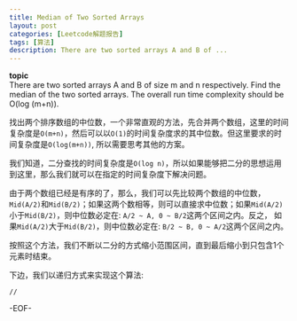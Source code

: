 ```yaml
---
title: Median of Two Sorted Arrays
layout: post
categories: [Leetcode解题报告]
tags: [算法]
description: There are two sorted arrays A and B of ...
---
```


**topic**  
There are two sorted arrays A and B of size m and n respectively. Find the median of the two sorted arrays. The overall run time complexity should be O(log (m+n)).

找出两个排序数组的中位数，一个非常直观的方法，先合并两个数组，这里的时间复杂度是`O(m+n)`，然后可以以`O(1)`的时间复杂度求的其中位数。但这里要求的时间复杂度是`O(log(m+n))`, 所以需要思考其他的方案。

我们知道，二分查找的时间复杂度是`O(log n)`，所以如果能够把二分的思想运用到这里，那么我们就可以在指定的时间复杂度下解决问题。  

由于两个数组已经是有序的了，那么，我们可以先比较两个数组的中位数， `Mid(A/2)`和`Mid(B/2)`；如果这两个数相等，则可以直接求中位数；如果`Mid(A/2)`小于`Mid(B/2)`，则中位数必定在: `A/2 ~ A, 0 ~ B/2`这两个区间之内。反之， 如果`Mid(A/2)`大于`Mid(B/2)`，则中位数必定在: `B/2 ~ B, 0 ~ A/2`这两个区间之内。  

按照这个方法，我们不断以二分的方式缩小范围区间，直到最后缩小到只包含1个元素时结束。

下边，我们以递归方式来实现这个算法:

	//

-EOF-